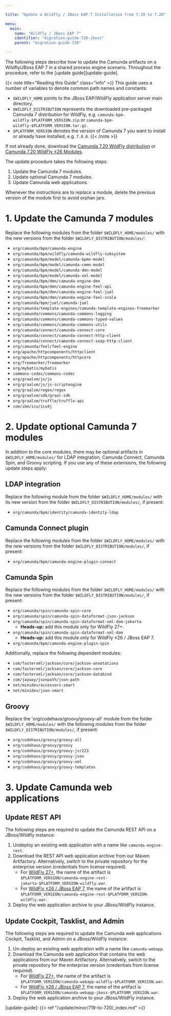 ```yaml
---

title: "Update a Wildfly / JBoss EAP 7 Installation from 7.19 to 7.20"

menu:
  main:
    name: "Wildfly / JBoss EAP 7"
    identifier: "migration-guide-720-jboss"
    parent: "migration-guide-720"

---
```


The following steps describe how to update the Camunda artifacts on a Wildfly/JBoss EAP 7 in a 
shared process engine scenario. Throughout the procedure, refer to the [update guide][update-guide].

{{< note title="Reading this Guide" class="info" >}}
This guide uses a number of variables to denote common path names and constants:

* `$WILDFLY_HOME` points to the JBoss EAP/WildFly application server main directory.
* `$WILDFLY_DISTRIBUTION` represents the downloaded pre-packaged Camunda 7 distribution for WildFly, e.g. `camunda-bpm-wildfly-$PLATFORM_VERSION.zip` or `camunda-bpm-wildfly-$PLATFORM_VERSION.tar.gz`.
* `$PLATFORM_VERSION` denotes the version of Camunda 7 you want to install or already have installed, e.g. `7.0.0`.
{{< /note >}}

If not already done, download the [Camunda 7.20 WildFly distribution](https://downloads.camunda.cloud/release/camunda-bpm/wildfly/7.20/)
or [Camunda 7.20 WildFly ≤26 Modules](https://artifacts.camunda.com/artifactory/camunda-bpm/org/camunda/bpm/wildfly/camunda-wildfly26-modules/). 

The update procedure takes the following steps:

1. Update the Camunda 7 modules.
2. Update optional Camunda 7 modules.
3. Update Camunda web applications.

Whenever the instructions are to *replace* a module, delete the previous version of the module first to avoid orphan jars.

# 1. Update the Camunda 7 modules

Replace the following modules from the folder `$WILDFLY_HOME/modules/` with the new versions from the folder `$WILDFLY_DISTRIBUTION/modules/`:

* `org/camunda/bpm/camunda-engine`
* `org/camunda/bpm/wildfly/camunda-wildfly-subsystem`
* `org/camunda/bpm/model/camunda-bpmn-model`
* `org/camunda/bpm/model/camunda-cmmn-model`
* `org/camunda/bpm/model/camunda-dmn-model`
* `org/camunda/bpm/model/camunda-xml-model`
* `org/camunda/bpm/dmn/camunda-engine-dmn`
* `org/camunda/bpm/dmn/camunda-engine-feel-api`
* `org/camunda/bpm/dmn/camunda-engine-feel-juel`
* `org/camunda/bpm/dmn/camunda-engine-feel-scala`
* `org/camunda/bpm/juel/camunda-juel`
* `org/camunda/template-engines/camunda-template-engines-freemarker`
* `org/camunda/commons/camunda-commons-logging`
* `org/camunda/commons/camunda-commons-typed-values`
* `org/camunda/commons/camunda-commons-utils`
* `org/camunda/connect/camunda-connect-core`
* `org/camunda/connect/camunda-connect-http-client`
* `org/camunda/connect/camunda-connect-soap-http-client`
* `org/camunda/feel/feel-engine`
* `org/apache/httpcomponents/httpclient`
* `org/apache/httpcomponents/httpcore`
* `org/freemarker/freemarker`
* `org/mybatis/mybatis`
* `commons-codec/commons-codec`
* `org/graalvm/js/js`
* `org/graalvm/js/js-scriptengine`
* `org/graalvm/regex/regex`
* `org/graalvm/sdk/graal-sdk`
* `org/graalvm/truffle/truffle-api`
* `com/ibm/icu/icu4j`

# 2. Update optional Camunda 7 modules

In addition to the core modules, there may be optional artifacts in `$WILDFLY_HOME/modules/` for LDAP integration, Camunda Connect, Camunda Spin, and Groovy scripting.
If you use any of these extensions, the following update steps apply:

## LDAP integration

Replace the following module from the folder `$WILDFLY_HOME/modules/` with its new version from the folder `$WILDFLY_DISTRIBUTION/modules/`, if present:

* `org/camunda/bpm/identity/camunda-identity-ldap`

## Camunda Connect plugin

Replace the following modules from the folder `$WILDFLY_HOME/modules/` with the new versions from the folder `$WILDFLY_DISTRIBUTION/modules/`, if present:

* `org/camunda/bpm/camunda-engine-plugin-connect`

## Camunda Spin

Replace the following modules from the folder `$WILDFLY_HOME/modules/` with the new versions from the folder `$WILDFLY_DISTRIBUTION/modules/`, if present:

* `org/camunda/spin/camunda-spin-core`
* `org/camunda/spin/camunda-spin-dataformat-json-jackson`
* `org/camunda/spin/camunda-spin-dataformat-xml-dom-jakarta`
    * **Heads-up:** add this module only for WildFly 27+.
* `org/camunda/spin/camunda-spin-dataformat-xml-dom`
    * **Heads-up:** add this module only for WildFly ≤26 / JBoss EAP 7.
* `org/camunda/bpm/camunda-engine-plugin-spin`

Additionally, replace the following dependent modules:

* `com/fasterxml/jackson/core/jackson-annotations`
* `com/fasterxml/jackson/core/jackson-core`
* `com/fasterxml/jackson/core/jackson-databind`
* `com/jayway/jsonpath/json-path`
* `net/minidev/accessors-smart`
* `net/minidev/json-smart`

## Groovy

Replace the 'org/codehaus/groovy/groovy-all' module from the folder `$WILDFLY_HOME/modules/` with the following 
modules from the folder `$WILDFLY_DISTRIBUTION/modules/`, if present:

* `org/codehaus/groovy/groovy-all`
* `org/codehaus/groovy/groovy`
* `org/codehaus/groovy/groovy-jsr223`
* `org/codehaus/groovy/groovy-json`
* `org/codehaus/groovy/groovy-xml`
* `org/codehaus/groovy/groovy-templates`

# 3. Update Camunda web applications

## Update REST API

The following steps are required to update the Camunda REST API on a JBoss/Wildfly instance:

1. Undeploy an existing web application with a name like `camunda-engine-rest`.
2. Download the REST API web application archive from our Maven Artifactory.
   Alternatively, switch to the private repository for the enterprise version (credentials from license required).
    * For [WildFly 27+](https://artifacts.camunda.com/artifactory/public/org/camunda/bpm/camunda-engine-rest-jakarta/), the name of the artifact is `$PLATFORM_VERSION/camunda-engine-rest-jakarta-$PLATFORM_VERSION-wildfly.war`.
    * For [WildFly ≤26 / JBoss EAP 7](https://artifacts.camunda.com/artifactory/public/org/camunda/bpm/camunda-engine-rest/), the name of the artifact is `$PLATFORM_VERSION/camunda-engine-rest-$PLATFORM_VERSION-wildfly.war`.
3. Deploy the web application archive to your JBoss/WildFly instance.

## Update Cockpit, Tasklist, and Admin

The following steps are required to update the Camunda web applications Cockpit, Tasklist, and Admin on a JBoss/WildFly instance:

1. Un-deploy an existing web application with a name like `camunda-webapp`.
2. Download the Camunda web application that contains the web applications from our Maven Artifactory.
   Alternatively, switch to the private repository for the enterprise version (credentials from license required).
    * For [WildFly 27+](https://artifacts.camunda.com/artifactory/camunda-bpm/org/camunda/bpm/webapp/camunda-webapp-wildfly/), the name of the artifact is `$PLATFORM_VERSION/camunda-webapp-wildfly-$PLATFORM_VERSION.war`.
    * For [WildFly ≤26 / JBoss EAP 7](https://artifacts.camunda.com/artifactory/camunda-bpm/org/camunda/bpm/webapp/camunda-webapp-jboss/), the name of the artifact is `$PLATFORM_VERSION/camunda-webapp-jboss-$PLATFORM_VERSION.war`.
3. Deploy the web application archive to your JBoss/WildFly instance.

[update-guide]: {{< ref "/update/minor/719-to-720/_index.md" >}}
